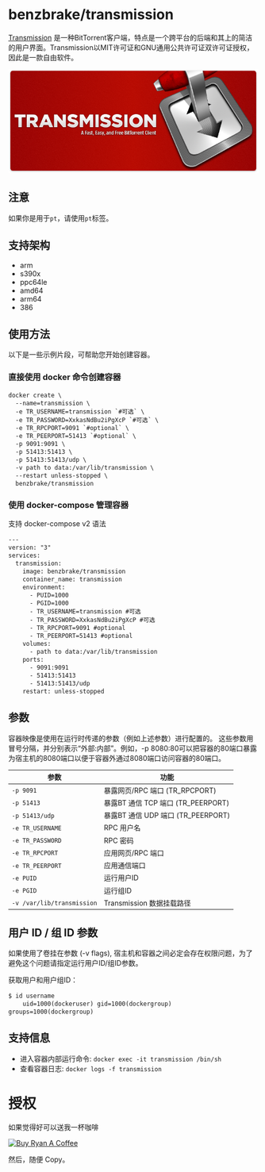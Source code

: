 # benzbrake/transmission

[Transmission](https://www.transmissionbt.com/) 是一种BitTorrent客户端，特点是一个跨平台的后端和其上的简洁的用户界面。Transmission以MIT许可证和GNU通用公共许可证双许可证授权，因此是一款自由软件。

![transmission](https://github.com/benzBrake/Docker-Transmission/raw/master/transmission.png)

## 注意

如果你是用于`pt`，请使用`pt`标签。

## 支持架构

*  arm
*  s390x
*  ppc64le
*  amd64
*  arm64
*  386

## 使用方法

以下是一些示例片段，可帮助您开始创建容器。

### 直接使用 docker 命令创建容器

```
docker create \
  --name=transmission \
  -e TR_USERNAME=transmission `#可选` \
  -e TR_PASSWORD=XxkasNdBu2iPgXcP `#可选` \
  -e TR_RPCPORT=9091 `#optional` \
  -e TR_PEERPORT=51413 `#optional` \
  -p 9091:9091 \
  -p 51413:51413 \
  -p 51413:51413/udp \
  -v path to data:/var/lib/transmission \
  --restart unless-stopped \
  benzbrake/transmission
```

### 使用 docker-compose 管理容器

支持 docker-compose v2 语法

```
---
version: "3"
services:
  transmission:
    image: benzbrake/transmission
    container_name: transmission
    environment:
      - PUID=1000
      - PGID=1000
      - TR_USERNAME=transmission #可选
      - TR_PASSWORD=XxkasNdBu2iPgXcP #可选
      - TR_RPCPORT=9091 #optional
      - TR_PEERPORT=51413 #optional
    volumes:
      - path to data:/var/lib/transmission
    ports:
      - 9091:9091
      - 51413:51413
      - 51413:51413/udp
    restart: unless-stopped
```

## 参数

容器映像是使用在运行时传递的参数（例如上述参数）进行配置的。 这些参数用冒号分隔，并分别表示“外部:内部”。例如，-p 8080:80可以把容器的80端口暴露为宿主机的8080端口以便于容器外通过8080端口访问容器的80端口。


| 参数                  | 功能                                        |
| -------------------------- | ----------------------------------------------- |
| `-p 9091`                  | 暴露网页/RPC 端口 (TR_RPCPORT)         |
| `-p 51413`                 | 暴露BT 通信 TCP 端口 (TR_PEERPORT)      |
| `-p 51413/udp`             | 暴露BT 通信 UDP 端口 (TR_PEERPORT) |
| `-e TR_USERNAME`           | RPC 用户名                                 |
| `-e TR_PASSWORD `          | RPC 密码                               |
| `-e TR_RPCPORT`            | 应用网页/RPC 端口                  |
| `-e TR_PEERPORT`           | 应用通信端口             |
| `-e PUID`                  | 运行用户ID                              |
| `-e PGID`                  | 运行组ID                                 |
| `-v /var/lib/transmission` | Transmission 数据挂载路径 |

## 用户 ID / 组 ID 参数
如果使用了卷挂在参数 (-v flags), 宿主机和容器之间必定会存在权限问题，为了避免这个问题请指定运行用户ID/组ID参数。

获取用户和用户组ID：

```
$ id username
    uid=1000(dockeruser) gid=1000(dockergroup) groups=1000(dockergroup)
```
## 支持信息

- 进入容器内部运行命令: `docker exec -it transmission /bin/sh`
- 查看容器日志: `docker logs -f transmission`

# 授权

如果觉得好可以送我一杯咖啡

[![Buy Ryan A Coffee](https://bmc-cdn.nyc3.digitaloceanspaces.com/BMC-button-images/custom_images/orange_img.png "Buy Ryan A Coffee")](https://www.buymeacoffee.com/buyryanacoffie "Buy Ryan A Coffee")

然后，随便 Copy。